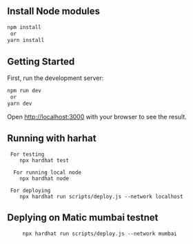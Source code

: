 ## Install Node modules

```bash
npm install
 or
yarn install
```

## Getting Started

First, run the development server:

```bash
npm run dev
 or
yarn dev
```

Open [http://localhost:3000](http://localhost:3000) with your browser to see the result.

## Running with harhat
     For testing
        npx hardhat test
    
      For running local node
        npx hardhat node
        
     For deploying
        npx hardhat run scripts/deploy.js --network localhost
        
## Deplying on Matic mumbai testnet
        
         npx hardhat run scripts/deploy.js --network mumbai
      
   


